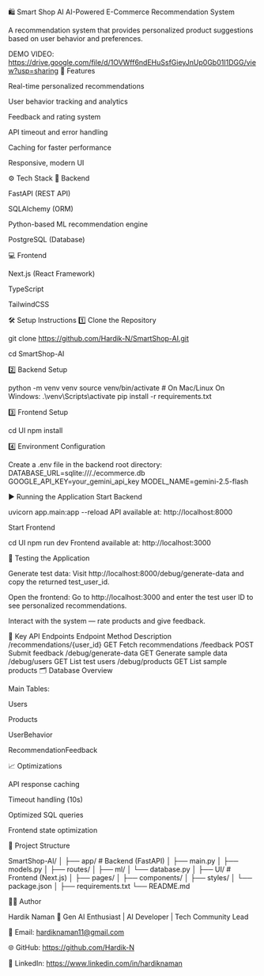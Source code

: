 🛍️ Smart Shop AI
AI-Powered E-Commerce Recommendation System

A recommendation system that provides personalized product suggestions based on user behavior and preferences.

DEMO VIDEO: https://drive.google.com/file/d/1OVWff6ndEHuSsfGieyJnUp0Gb01I1DGG/view?usp=sharing
🚀 Features

Real-time personalized recommendations

User behavior tracking and analytics

Feedback and rating system

API timeout and error handling

Caching for faster performance

Responsive, modern UI

⚙️ Tech Stack
🧠 Backend

FastAPI (REST API)

SQLAlchemy (ORM)

Python-based ML recommendation engine

PostgreSQL (Database)

💻 Frontend

Next.js (React Framework)

TypeScript

TailwindCSS

🛠️ Setup Instructions
1️⃣ Clone the Repository

git clone https://github.com/Hardik-N/SmartShop-AI.git

cd SmartShop-AI

2️⃣ Backend Setup

python -m venv venv
source venv/bin/activate # On Mac/Linux
On Windows: .\venv\Scripts\activate
pip install -r requirements.txt

3️⃣ Frontend Setup

cd UI
npm install

4️⃣ Environment Configuration

Create a .env file in the backend root directory:
DATABASE_URL=sqlite:///./ecommerce.db
GOOGLE_API_KEY=your_gemini_api_key
MODEL_NAME=gemini-2.5-flash

▶️ Running the Application
Start Backend

uvicorn app.main:app --reload
API available at: http://localhost:8000

Start Frontend

cd UI
npm run dev
Frontend available at: http://localhost:3000

🧪 Testing the Application

Generate test data: Visit http://localhost:8000/debug/generate-data
 and copy the returned test_user_id.

Open the frontend: Go to http://localhost:3000
 and enter the test user ID to see personalized recommendations.

Interact with the system — rate products and give feedback.

🔑 Key API Endpoints
Endpoint	Method	Description
/recommendations/{user_id}	GET	Fetch recommendations
/feedback	POST	Submit feedback
/debug/generate-data	GET	Generate sample data
/debug/users	GET	List test users
/debug/products	GET	List sample products
🗂️ Database Overview

Main Tables:

Users

Products

UserBehavior

RecommendationFeedback

📈 Optimizations

API response caching

Timeout handling (10s)

Optimized SQL queries

Frontend state optimization

🧩 Project Structure

SmartShop-AI/
│
├── app/ # Backend (FastAPI)
│ ├── main.py
│ ├── models.py
│ ├── routes/
│ ├── ml/
│ └── database.py
│
├── UI/ # Frontend (Next.js)
│ ├── pages/
│ ├── components/
│ ├── styles/
│ └── package.json
│
├── requirements.txt
└── README.md

👨‍💻 Author

Hardik Naman
🎯 Gen AI Enthusiast | AI Developer | Tech Community Lead

📧 Email: hardiknaman11@gmail.com

🌐 GitHub: https://github.com/Hardik-N

💼 LinkedIn: https://www.linkedin.com/in/hardiknaman
